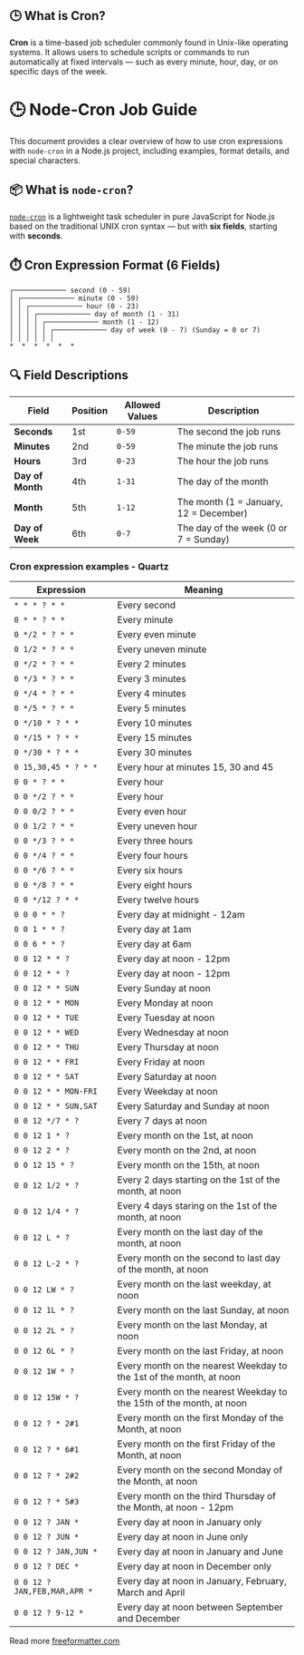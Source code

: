 
## 🕒 What is Cron?

**Cron** is a time-based job scheduler commonly found in Unix-like operating systems. It allows users to schedule scripts or commands to run automatically at fixed intervals — such as every minute, hour, day, or on specific days of the week.


# 🕒 Node-Cron Job Guide

This document provides a clear overview of how to use cron expressions with `node-cron` in a Node.js project, including examples, format details, and special characters.

## 📦 What is `node-cron`?

[`node-cron`](https://www.npmjs.com/package/node-cron) is a lightweight task scheduler in pure JavaScript for Node.js based on the traditional UNIX cron syntax — but with **six fields**, starting with **seconds**.


## ⏱️ Cron Expression Format (6 Fields)

```cron
┌───────────── second (0 - 59)
│ ┌───────────── minute (0 - 59)
│ │ ┌───────────── hour (0 - 23)
│ │ │ ┌───────────── day of month (1 - 31)
│ │ │ │ ┌───────────── month (1 - 12)
│ │ │ │ │ ┌───────────── day of week (0 - 7) (Sunday = 0 or 7)
│ │ │ │ │ │
*  *  *  *  *  *
```


## 🔍 Field Descriptions
| Field            | Position | Allowed Values | Description                            |
| ---------------- | -------- | -------------- | -------------------------------------- |
| **Seconds**      | 1st      | `0-59`         | The second the job runs                |
| **Minutes**      | 2nd      | `0-59`         | The minute the job runs                |
| **Hours**        | 3rd      | `0-23`         | The hour the job runs                  |
| **Day of Month** | 4th      | `1-31`         | The day of the month                   |
| **Month**        | 5th      | `1-12`         | The month (1 = January, 12 = December) |
| **Day of Week**  | 6th      | `0-7`          | The day of the week (0 or 7 = Sunday)  |


### Cron expression examples - Quartz

| Expression                   | Meaning                                                              |
|------------------------------|----------------------------------------------------------------------|
| `* * * ? * *`                | Every second                                                         |
| `0 * * ? * *`                | Every minute                                                         |
| `0 */2 * ? * *`              | Every even minute                                                    |
| `0 1/2 * ? * *`              | Every uneven minute                                                  |
| `0 */2 * ? * *`              | Every 2 minutes                                                      |
| `0 */3 * ? * *`              | Every 3 minutes                                                      |
| `0 */4 * ? * *`              | Every 4 minutes                                                      |
| `0 */5 * ? * *`              | Every 5 minutes                                                      |
| `0 */10 * ? * *`             | Every 10 minutes                                                     |
| `0 */15 * ? * *`             | Every 15 minutes                                                     |
| `0 */30 * ? * *`             | Every 30 minutes                                                     |
| `0 15,30,45 * ? * *`         | Every hour at minutes 15, 30 and 45                                  |
| `0 0 * ? * *`                | Every hour                                                           |
| `0 0 */2 ? * *`              | Every hour                                                           |
| `0 0 0/2 ? * *`              | Every even hour                                                      |
| `0 0 1/2 ? * *`              | Every uneven hour                                                    |
| `0 0 */3 ? * *`              | Every three hours                                                    |
| `0 0 */4 ? * *`              | Every four hours                                                     |
| `0 0 */6 ? * *`              | Every six hours                                                      |
| `0 0 */8 ? * *`              | Every eight hours                                                    |
| `0 0 */12 ? * *`             | Every twelve hours                                                   |
| `0 0 0 * * ?`                | Every day at midnight - 12am                                         |
| `0 0 1 * * ?`                | Every day at 1am                                                     |
| `0 0 6 * * ?`                | Every day at 6am                                                     |
| `0 0 12 * * ?`               | Every day at noon - 12pm                                             |
| `0 0 12 * * ?`               | Every day at noon - 12pm                                             |
| `0 0 12 * * SUN`             | Every Sunday at noon                                                 |
| `0 0 12 * * MON`             | Every Monday at noon                                                 |
| `0 0 12 * * TUE`             | Every Tuesday at noon                                                |
| `0 0 12 * * WED`             | Every Wednesday at noon                                              |
| `0 0 12 * * THU`             | Every Thursday at noon                                               |
| `0 0 12 * * FRI`             | Every Friday at noon                                                 |
| `0 0 12 * * SAT`             | Every Saturday at noon                                               |
| `0 0 12 * * MON-FRI`         | Every Weekday at noon                                                |
| `0 0 12 * * SUN,SAT`         | Every Saturday and Sunday at noon                                    |
| `0 0 12 */7 * ?`             | Every 7 days at noon                                                 |
| `0 0 12 1 * ?`               | Every month on the 1st, at noon                                      |
| `0 0 12 2 * ?`               | Every month on the 2nd, at noon                                      |
| `0 0 12 15 * ?`              | Every month on the 15th, at noon                                     |
| `0 0 12 1/2 * ?`             | Every 2 days starting on the 1st of the month, at noon               |
| `0 0 12 1/4 * ?`             | Every 4 days staring on the 1st of the month, at noon                |
| `0 0 12 L * ?`               | Every month on the last day of the month, at noon                    |
| `0 0 12 L-2 * ?`             | Every month on the second to last day of the month, at noon          |
| `0 0 12 LW * ?`              | Every month on the last weekday, at noon                             |
| `0 0 12 1L * ?`              | Every month on the last Sunday, at noon                              |
| `0 0 12 2L * ?`              | Every month on the last Monday, at noon                              |
| `0 0 12 6L * ?`              | Every month on the last Friday, at noon                              |
| `0 0 12 1W * ?`              | Every month on the nearest Weekday to the 1st of the month, at noon  |
| `0 0 12 15W * ?`             | Every month on the nearest Weekday to the 15th of the month, at noon |
| `0 0 12 ? * 2#1`             | Every month on the first Monday of the Month, at noon                |
| `0 0 12 ? * 6#1`             | Every month on the first Friday of the Month, at noon                |
| `0 0 12 ? * 2#2`             | Every month on the second Monday of the Month, at noon               |
| `0 0 12 ? * 5#3`             | Every month on the third Thursday of the Month, at noon - 12pm       |
| `0 0 12 ? JAN *`             | Every day at noon in January only                                    |
| `0 0 12 ? JUN *`             | Every day at noon in June only                                       |
| `0 0 12 ? JAN,JUN *`         | Every day at noon in January and June                                |
| `0 0 12 ? DEC *`             | Every day at noon in December only                                   |
| `0 0 12 ? JAN,FEB,MAR,APR *` | Every day at noon in January, February, March and April              |
| `0 0 12 ? 9-12 *`            | Every day at noon between September and December                     |

Read more [freeformatter.com](https://www.freeformatter.com/cron-expression-generator-quartz.html)